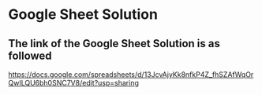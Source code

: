 # Google Sheet Solution
## The link of the Google Sheet Solution is as followed 
https://docs.google.com/spreadsheets/d/13JcvAjyKk8nfkP4Z_fhSZAfWqOrQwILQU6bh0SNC7V8/edit?usp=sharing
